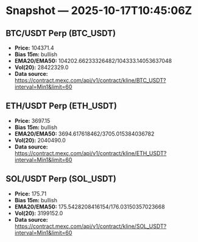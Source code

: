 # Snapshot — 2025-10-17T10:45:06Z

## BTC/USDT Perp (BTC_USDT)
- **Price:** 104371.4
- **Bias 15m:** bullish
- **EMA20/EMA50:** 104202.66233326482/104333.14053637048
- **Vol(20):** 28422329.0
- **Data source:** https://contract.mexc.com/api/v1/contract/kline/BTC_USDT?interval=Min1&limit=60

## ETH/USDT Perp (ETH_USDT)
- **Price:** 3697.15
- **Bias 15m:** bullish
- **EMA20/EMA50:** 3694.617618462/3705.015384036782
- **Vol(20):** 2040490.0
- **Data source:** https://contract.mexc.com/api/v1/contract/kline/ETH_USDT?interval=Min1&limit=60

## SOL/USDT Perp (SOL_USDT)
- **Price:** 175.71
- **Bias 15m:** bullish
- **EMA20/EMA50:** 175.5428208416154/176.03150357023668
- **Vol(20):** 3199152.0
- **Data source:** https://contract.mexc.com/api/v1/contract/kline/SOL_USDT?interval=Min1&limit=60
